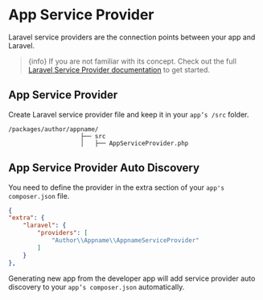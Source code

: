 # App Service Provider

Laravel service providers are the connection points between your app and Laravel. 

> {info} If you are not familiar with its concept. Check out the full [Laravel Service Provider documentation](https://laravel.com/docs/master/packages) to get started. 

## App Service Provider 

Create Laravel service provider file and keep it in your `app’s /src` folder. 
```
/packages/author/appname/
                    ├── src
                    │   ├── AppServiceProvider.php
```

## App Service Provider Auto Discovery  

You need to define the provider in the extra section of your `app's composer.json` file. 

```json
{
"extra": {
    "laravel": {
        "providers": [
            "Author\\Appname\\AppnameServiceProvider"
        ] 
    }
},
```

Generating new app from the developer app will add service provider auto discovery to your `app’s composer.json` automatically. 

 

